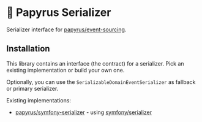 # 📜 Papyrus Serializer
Serializer interface for [papyrus/event-sourcing](https://github.com/papyrusphp/event-sourcing).

## Installation
This library contains an interface (the contract) for a serializer.
Pick an existing implementation or build your own one.

Optionally, you can use the `SerializableDomainEventSerializer` as fallback or primary serializer.

Existing implementations:
- [papyrus/symfony-serializer](https://github.com/papyrusphp/symfony-serializer) - using [symfony/serializer](https://github.com/symfony/serializer)
